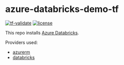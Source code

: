 # azure-databricks-demo-tf

[![tf-validate](https://github.com/atrakic/azure-databricks-demo-tf/actions/workflows/tf-validate.yml/badge.svg)](https://github.com/atrakic/azure-databricks-demo-tf/actions/workflows/tf-validate.yml)
[![license](https://img.shields.io/github/license/atrakic/azure-databricks-demo-tf.svg)](https://github.com/atrakic/azure-databricks-demo-tf/blob/main/LICENSE)

This repo installs [Azure Databricks](https://learn.microsoft.com/en-us/azure/databricks/).

Providers used:
- [azurerm](https://registry.terraform.io/providers/hashicorp/azurerm/latest)
- [databricks](https://registry.terraform.io/providers/databricks/databricks/latest)
